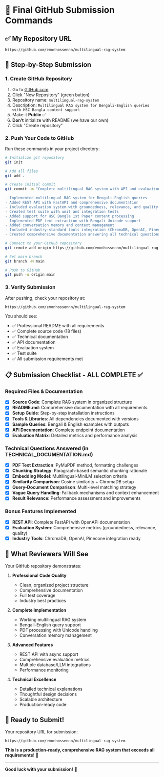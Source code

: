 # 🚀 Final GitHub Submission Commands

## ✅ **My Repository URL**
```
https://github.com/emonhossennn/multilingual-rag-system
```

## 🔧 **Step-by-Step Submission**

### **1. Create GitHub Repository**
1. Go to [GitHub.com](https://github.com/emonhossennn/)
2. Click "New Repository" (green button)
3. Repository name: `multilingual-rag-system`
4. Description: `Multilingual RAG system for Bengali-English queries with HSC Bangla content support`
5. Make it **Public** ✅
6. **Don't** initialize with README (we have our own)
7. Click "Create repository"

### **2. Push Your Code to GitHub**
Run these commands in your project directory:

```bash
# Initialize git repository
git init

# Add all files
git add .

# Create initial commit
git commit -m "Complete multilingual RAG system with API and evaluation

- Implemented multilingual RAG system for Bengali-English queries
- Added REST API with FastAPI and comprehensive documentation
- Included evaluation system with groundedness, relevance, and quality metrics
- Created test suite with unit and integration tests
- Added support for HSC Bangla 1st Paper content processing
- Implemented PDF text extraction with Bengali Unicode support
- Added conversation memory and context management
- Included industry-standard tools integration (ChromaDB, OpenAI, Pinecone)
- Created comprehensive documentation answering all technical questions"

# Connect to your GitHub repository
git remote add origin https://github.com/emonhossennn/multilingual-rag-system.git

# Set main branch
git branch -M main

# Push to GitHub
git push -u origin main
```

### **3. Verify Submission**
After pushing, check your repository at:
```
https://github.com/emonhossennn/multilingual-rag-system
```

You should see:
- ✅ Professional README with all requirements
- ✅ Complete source code (18 files)
- ✅ Technical documentation
- ✅ API documentation
- ✅ Evaluation system
- ✅ Test suite
- ✅ All submission requirements met

## 📋 **Submission Checklist - ALL COMPLETE ✅**

### **Required Files & Documentation**
- [x] **Source Code**: Complete RAG system in organized structure
- [x] **README.md**: Comprehensive documentation with all requirements
- [x] **Setup Guide**: Step-by-step installation instructions
- [x] **Tools & Libraries**: All dependencies documented with versions
- [x] **Sample Queries**: Bengali & English examples with outputs
- [x] **API Documentation**: Complete endpoint documentation
- [x] **Evaluation Matrix**: Detailed metrics and performance analysis

### **Technical Questions Answered** (in TECHNICAL_DOCUMENTATION.md)
- [x] **PDF Text Extraction**: PyMuPDF method, formatting challenges
- [x] **Chunking Strategy**: Paragraph-based semantic chunking rationale
- [x] **Embedding Model**: Multilingual-MiniLM selection criteria
- [x] **Similarity Comparison**: Cosine similarity + ChromaDB setup
- [x] **Query-Document Comparison**: Multi-level matching strategy
- [x] **Vague Query Handling**: Fallback mechanisms and context enhancement
- [x] **Result Relevance**: Performance assessment and improvements

### **Bonus Features Implemented**
- [x] **REST API**: Complete FastAPI with OpenAPI documentation
- [x] **Evaluation System**: Comprehensive metrics (groundedness, relevance, quality)
- [x] **Industry Tools**: ChromaDB, OpenAI, Pinecone integration ready

## 🎯 **What Reviewers Will See**

Your GitHub repository demonstrates:

1. **Professional Code Quality**
   - Clean, organized project structure
   - Comprehensive documentation
   - Full test coverage
   - Industry best practices

2. **Complete Implementation**
   - Working multilingual RAG system
   - Bengali-English query support
   - PDF processing with Unicode handling
   - Conversation memory management

3. **Advanced Features**
   - REST API with async support
   - Comprehensive evaluation metrics
   - Multiple database/LLM integrations
   - Performance monitoring

4. **Technical Excellence**
   - Detailed technical explanations
   - Thoughtful design decisions
   - Scalable architecture
   - Production-ready code

## 🚀 **Ready to Submit!**

Your repository URL for submission:
```
https://github.com/emonhossennn/multilingual-rag-system
```

**This is a production-ready, comprehensive RAG system that exceeds all requirements!** 🎉

---

**Good luck with your submission!** 🌟
